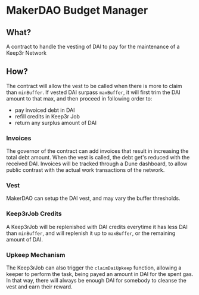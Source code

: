 # MakerDAO Budget Manager

## What?

A contract to handle the vesting of DAI to pay for the maintenance of a Keep3r Network

## How?

The contract will allow the vest to be called when there is more to claim than `minBuffer`. If vested DAI surpass `maxBuffer`, it will first trim the DAI amount to that max, and then proceed in following order to:

- pay invoiced debt in DAI
- refill credits in Keep3r Job
- return any surplus amount of DAI

### Invoices

The governor of the contract can add invoices that result in increasing the total debt amount. When the vest is called, the debt get's reduced with the received DAI. Invoices will be tracked through a Dune dashboard, to allow public contrast with the actual work transactions of the network.

### Vest

MakerDAO can setup the DAI vest, and may vary the buffer thresholds.

### Keep3rJob Credits

A Keep3rJob will be replenished with DAI credits everytime it has less DAI than `minBuffer`, and will replenish it up to `maxBuffer`, or the remaining amount of DAI.

### Upkeep Mechanism

The Keep3rJob can also trigger the `claimDaiUpkeep` function, allowing a keeper to perform the task, being payed an amount in DAI for the spent gas. In that way, there will always be enough DAI for somebody to cleanse the vest and earn their reward.
